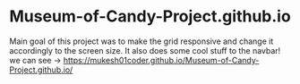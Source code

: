# Museum-of-Candy-Project.github.io

 Main goal of this project was to make the grid responsive and change it accordingly to the screen size. 
 It also does some cool stuff to the navbar!
 we can see -> https://mukesh01coder.github.io/Museum-of-Candy-Project.github.io/
